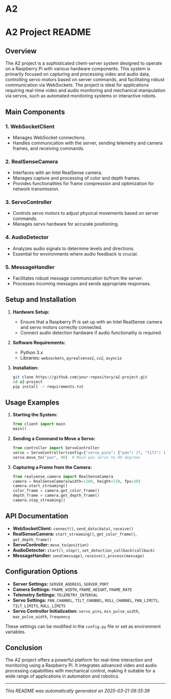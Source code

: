 # A2

# A2 Project README

## Overview

The A2 project is a sophisticated client-server system designed to operate on a Raspberry Pi with various hardware components. This system is primarily focused on capturing and processing video and audio data, controlling servo motors based on server commands, and facilitating robust communication via WebSockets. The project is ideal for applications requiring real-time video and audio monitoring and mechanical manipulation via servos, such as automated monitoring systems or interactive robots.

## Main Components

### 1. **WebSocketClient**
   - Manages WebSocket connections.
   - Handles communication with the server, sending telemetry and camera frames, and receiving commands.

### 2. **RealSenseCamera**
   - Interfaces with an Intel RealSense camera.
   - Manages capture and processing of color and depth frames.
   - Provides functionalities for frame compression and optimization for network transmission.

### 3. **ServoController**
   - Controls servo motors to adjust physical movements based on server commands.
   - Manages servo hardware for accurate positioning.

### 4. **AudioDetector**
   - Analyzes audio signals to determine levels and directions.
   - Essential for environments where audio feedback is crucial.

### 5. **MessageHandler**
   - Facilitates robust message communication to/from the server.
   - Processes incoming messages and sends appropriate responses.

## Setup and Installation

1. **Hardware Setup:**
   - Ensure that a Raspberry Pi is set up with an Intel RealSense camera and servo motors correctly connected.
   - Connect audio detection hardware if audio functionality is required.

2. **Software Requirements:**
   - Python 3.x
   - Libraries: `websockets`, `pyrealsense2`, `cv2`, `asyncio`

3. **Installation:**
   ```bash
   git clone https://github.com/your-repository/a2-project.git
   cd a2-project
   pip install -r requirements.txt
   ```

## Usage Examples

1. **Starting the System:**
   ```python
   from client import main
   main()
   ```

2. **Sending a Command to Move a Servo:**
   ```python
   from controller import ServoController
   servo = ServoController(config={"servo_pins": {"pan": 17, "tilt": 18}})
   servo.move_to("pan", 90)  # Move pan servo to 90 degrees
   ```

3. **Capturing a Frame from the Camera:**
   ```python
   from realsense_camera import RealSenseCamera
   camera = RealSenseCamera(width=1280, height=720, fps=30)
   camera.start_streaming()
   color_frame = camera.get_color_frame()
   depth_frame = camera.get_depth_frame()
   camera.stop_streaming()
   ```

## API Documentation

- **WebSocketClient:** `connect()`, `send_data(data)`, `receive()`
- **RealSenseCamera:** `start_streaming()`, `get_color_frame()`, `get_depth_frame()`
- **ServoController:** `move_to(position)`
- **AudioDetector:** `start()`, `stop()`, `set_detection_callback(callback)`
- **MessageHandler:** `send(message)`, `receive()`, `process(message)`

## Configuration Options

- **Server Settings:** `SERVER_ADDRESS`, `SERVER_PORT`
- **Camera Settings:** `FRAME_WIDTH`, `FRAME_HEIGHT`, `FRAME_RATE`
- **Telemetry Settings:** `TELEMETRY_INTERVAL`
- **Servo Settings:** `PAN_CHANNEL`, `TILT_CHANNEL`, `ROLL_CHANNEL`, `PAN_LIMITS`, `TILT_LIMITS`, `ROLL_LIMITS`
- **Servo Controller Initialization:** `servo_pins`, `min_pulse_width`, `max_pulse_width`, `frequency`

These settings can be modified in the `config.py` file or set as environment variables.

## Conclusion

The A2 project offers a powerful platform for real-time interaction and monitoring using a Raspberry Pi. It integrates advanced video and audio processing capabilities with mechanical control, making it suitable for a wide range of applications in automation and robotics.

---
*This README was automatically generated on 2025-03-21 09:35:39*
